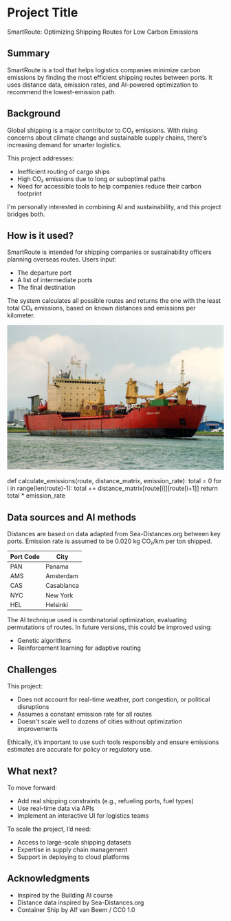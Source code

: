 # Project Title

SmartRoute: Optimizing Shipping Routes for Low Carbon Emissions

## Summary

SmartRoute is a tool that helps logistics companies minimize carbon emissions by finding the most efficient shipping routes between ports. It uses distance data, emission rates, and AI-powered optimization to recommend the lowest-emission path.

## Background

Global shipping is a major contributor to CO₂ emissions. With rising concerns about climate change and sustainable supply chains, there's increasing demand for smarter logistics.

This project addresses:
* Inefficient routing of cargo ships
* High CO₂ emissions due to long or suboptimal paths
* Need for accessible tools to help companies reduce their carbon footprint

I'm personally interested in combining AI and sustainability, and this project bridges both.


## How is it used?

SmartRoute is intended for shipping companies or sustainability officers planning overseas routes. Users input:
* The departure port
* A list of intermediate ports
* The final destination

The system calculates all possible routes and returns the one with the least total CO₂ emissions, based on known distances and emissions per kilometer.

![image of a cat](/MV_Ocean_Luck_2005-01-24.jpg)

def calculate_emissions(route, distance_matrix, emission_rate):
    total = 0
    for i in range(len(route)-1):
        total += distance_matrix[route[i]][route[i+1]]
    return total * emission_rate


## Data sources and AI methods
Distances are based on data adapted from Sea-Distances.org between key ports. Emission rate is assumed to be 0.020 kg CO₂/km per ton shipped.

| Port Code      | 	City       |
| -------------- | ----------- |
| PAN            | Panama      |
| AMS            | Amsterdam   |
| CAS            | Casablanca  |
| NYC            | New York    |
| HEL            | Helsinki    |

The AI technique used is combinatorial optimization, evaluating permutations of routes. In future versions, this could be improved using:
* Genetic algorithms
* Reinforcement learning for adaptive routing

## Challenges

This project:
* Does not account for real-time weather, port congestion, or political disruptions
* Assumes a constant emission rate for all routes
* Doesn't scale well to dozens of cities without optimization improvements

Ethically, it’s important to use such tools responsibly and ensure emissions estimates are accurate for policy or regulatory use.

## What next?

To move forward:
* Add real shipping constraints (e.g., refueling ports, fuel types)
* Use real-time data via APIs
* Implement an interactive UI for logistics teams

To scale the project, I’d need:
* Access to large-scale shipping datasets
* Expertise in supply chain management
* Support in deploying to cloud platforms


## Acknowledgments

* Inspired by the Building AI course
* Distance data inspired by Sea-Distances.org
* Container Ship by Alf van Beem / CC0 1.0

